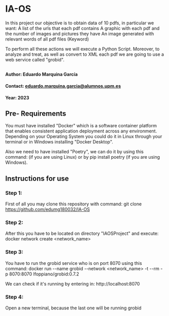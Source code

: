 # IA-OS
In this project our objective is to obtain data of 10 pdfs, in particular we want: A list of the urls that each pdf contains
         A graphic with each pdf and the number of images and pictures they have
         An image generated with relevant words of all pdf files (Keyword)

To perform all these actions we will execute a Python Script. 
Moreover, to analyze and treat, as well as convert to XML each pdf we are going to use a web service called "grobid". 

## 
#### Author: Eduardo Marquina García
#### Contact: eduardo.marquina.garcia@alumnos.upm.es
#### Year: 2023

## Pre- Requirements
You must have installed "Docker" which is a software container platform that enables consistent application deployment across any environment. 
Depending on your Operating System you could do it in Linux through your terminal or in Windows installing "Docker Desktop".

Also we need to have installed "Poetry", we can do it by using this command: (if you are using Linux) or by pip install poetry (if you are using Windows).


## Instructions for use
### Step 1: 
First of all you may clone this repository with command:  git clone https://github.com/edumg180032/IA-OS

### Step 2:
After this you have to be located on directory "IAOSProject" and execute: docker network create <network_name>

### Step 3:
You have to run the grobid service who is on port 8070 using this command:
docker run --name grobid --network <network_name> -t --rm -p 8070:8070 lfoppiano/grobid:0.7.2

We can check if it's running by entering in:  http://localhost:8070

### Step 4:
Open a new terminal, because the last one will be running grobid
